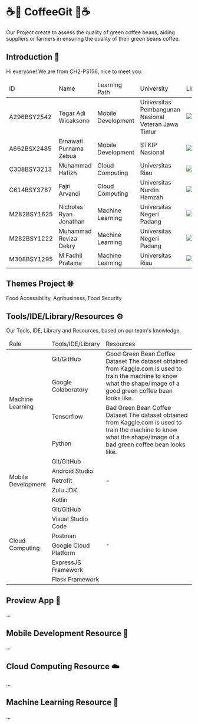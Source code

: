 # ☕🫘 CoffeeGit 🫘☕
<p>Our Project create to assess the quality of green coffee beans, aiding suppliers or farmers in ensuring the quality of their green beans coffee.</p>

<h2>Introduction 👋</h2>
<p>Hi everyone! We are from CH2-PS156, nice to meet you:  </p>
    <table align="center">
      <thead>
        <tr>
          <td width="15%">ID</td>
          <td width="20%">Name</td>
          <td width="20%">Learning Path</td>
          <td width="20%">University</td>
          <td width="25%">LinkedIn</td>
        </tr>
      </thead>
      <tbody>
        <tr>
          <td>A296BSY2542</td>
          <td>Tegar Adi Wicaksono</td>
          <td>Mobile Development</td>
          <td>Universitas Pembangunan Nasional Veteran Jawa Timur</td>
          <td>
              <a href="https://www.linkedin.com/in/tegaradiwcksn/"><img src="https://img.shields.io/badge/--linkedin?label=LinkedIn&logo=LinkedIn&style=social"></a>
              <a href="https://github.com/alexcristh"><img src="https://img.shields.io/badge/GitHub-100000?style=for-the-badge&logo=github&logoColor=white"></a>
          </td>
        </tr>
        <tr>
          <td>A662BSX2485</td>
          <td>Ernawati Purnama Zebua</td>
          <td>Mobile Development</td>
          <td>STKIP Nasional</td>
          <td>
              <a href="https://www.linkedin.com/in/ernawati-purnama-zebua-9a2b15254/"><img src="https://img.shields.io/badge/--linkedin?label=LinkedIn&logo=LinkedIn&style=social"></a>
              <a href="https://github.com/Ernapz15"><img src="https://img.shields.io/badge/GitHub-100000?style=for-the-badge&logo=github&logoColor=white"></a>
          </td>
        </tr>
        <tr>
          <td>C308BSY3213</td>
          <td>Muhammad Hafizh</td>
          <td>Cloud Computing</td>
          <td>Universitas Riau</td>
          <td>
              <a href="https://www.linkedin.com/in/muhammad-hafizh-792384289/"><img src="https://img.shields.io/badge/--linkedin?label=LinkedIn&logo=LinkedIn&style=social"></a>
              <a href="https://github.com/mhafizh1201"><img src="https://img.shields.io/badge/GitHub-100000?style=for-the-badge&logo=github&logoColor=white"></a>
          </td>
        </tr>
        <tr>
          <td>C614BSY3787</td>
          <td>Fajri Arvandi</td>
          <td>Cloud Computing</td>
          <td>Universitas Nurdin Hamzah</td>
          <td>
              <a href="https://www.linkedin.com/in/fajri-arvandi"><img src="https://img.shields.io/badge/--linkedin?label=LinkedIn&logo=LinkedIn&style=social"></a>
              <a href="https://github.com/fajrCode"><img src="https://img.shields.io/badge/GitHub-100000?style=for-the-badge&logo=github&logoColor=white"></a>
          </td>
        </tr>
        <tr>
          <td>M282BSY1625</td>
          <td>Nicholas Ryan Jonathan</td>
          <td>Machine Learning</td>
          <td>Universitas Negeri Padang</td>
          <td>
              <a href="https://www.linkedin.com/in/nichoryjo/"><img src="https://img.shields.io/badge/--linkedin?label=LinkedIn&logo=LinkedIn&style=social"></a>
              <a href="https://github.com/DawnLight14"><img src="https://img.shields.io/badge/GitHub-100000?style=for-the-badge&logo=github&logoColor=white"></a>
          </td>
        </tr>
        <tr>
          <td>M282BSY1222</td>
          <td>Muhammad Reviza Dekry</td>
          <td>Machine Learning</td>
          <td>Universitas Negeri Padang</td>
          <td>
              <a href="https://www.linkedin.com/in/revizadekry23/"><img src="https://img.shields.io/badge/--linkedin?label=LinkedIn&logo=LinkedIn&style=social"></a>
              <a href="https://github.com/Reviza2308"><img src="https://img.shields.io/badge/GitHub-100000?style=for-the-badge&logo=github&logoColor=white"></a>
          </td>
        </tr>
        <tr>
          <td>M308BSY1295</td>
          <td>M Fadhil Pratama</td>
          <td>Machine Learning</td>
          <td>Universitas Riau</td>
          <td>
              <a href="https://www.linkedin.com/in/fadhil-pratama/"><img src="https://img.shields.io/badge/--linkedin?label=LinkedIn&logo=LinkedIn&style=social"></a>
              <a href="https://github.com/dildil07"><img src="https://img.shields.io/badge/GitHub-100000?style=for-the-badge&logo=github&logoColor=white"></a>
          </td>
        </tr>
      </tbody>
    </table>

<h2>Themes Project 🌐</h2>
<p>Food Accessibility, Agribusiness, Food Security</p>

<h2>Tools/IDE/Library/Resources ⚙️</h2>
<p>Our Tools, IDE, Library and Resources, based on our team's knowledge,</p>
<table align="center">
    <thead>
        <tr>
            <td width="20%">Role</td>
            <td width="20%">Tools/IDE/Library</td>
            <td width="60%">Resources</td>
        </tr>
    </thead>
    <tbody>
        <tr>
            <td rowspan="4">Machine Learning</td>
            <td>Git/GitHub</td>
            <td rowspan="2">Good Green Bean Coffee Dataset
                The dataset obtained from Kaggle.com is used to train the machine to know what the shape/image of a good green coffee bean looks like.
            </td>
        </tr>
        <tr>            
            <td>Google Colaboratory</td>
        </tr>
        <tr>            
            <td>Tensorflow</td>
            <td rowspan="2">Bad Green Bean Coffee Dataset
                The dataset obtained from Kaggle.com is used to train the machine to know what the shape/image of a bad green coffee bean looks like.
            </td>
        </tr>
        <tr>            
            <td>Python</td>
        </tr>
        <tr>
            <td rowspan="5">Mobile Development</td>
            <td>Git/GitHub</td>
            <td rowspan="5">-</td>
        </tr>
        <tr>            
            <td>Android Studio</td>
        </tr>
        <tr>            
            <td>Retrofit</td>
        </tr>
        <tr>            
            <td>Zulu JDK</td>
        </tr>
        <tr>            
            <td>Kotlin</td>
        </tr>
        <tr>
            <td rowspan="6">Cloud Computing</td>
            <td>Git/GitHub</td>
            <td rowspan="6">-</td>
        </tr>
        <tr>            
            <td>Visual Studio Code</td>
        </tr>
        <tr>            
            <td>Postman</td>
        </tr>
        <tr>            
            <td>Google Cloud Platform</td>
        </tr>
        <tr>            
            <td>ExpressJS Framework</td>
        </tr>
        <tr>            
            <td>Flask Framework</td>
        </tr>
    </tbody>
</table>

<h2>Preview App 📱</h2>
<p>...</p>

<h2>Mobile Development Resource 📱</h2>
<p>...</p>

<h2>Cloud Computing Resource ☁️</h2>
<p>...</p>

<h2>Machine Learning Resource 🧠</h2>
<p>...</p>
